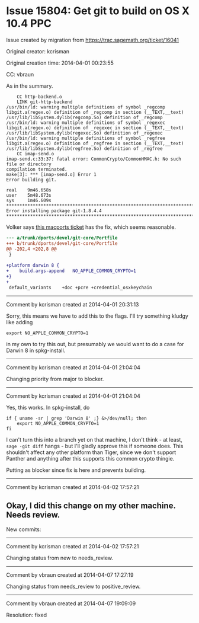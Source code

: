 # Issue 15804: Get git to build on OS X 10.4 PPC

Issue created by migration from https://trac.sagemath.org/ticket/16041

Original creator: kcrisman

Original creation time: 2014-04-01 00:23:55

CC:  vbraun

As in the summary.


```
    CC http-backend.o
    LINK git-http-backend
/usr/bin/ld: warning multiple definitions of symbol _regcomp
libgit.a(regex.o) definition of _regcomp in section (__TEXT,__text)
/usr/lib/libSystem.dylib(regcomp.So) definition of _regcomp
/usr/bin/ld: warning multiple definitions of symbol _regexec
libgit.a(regex.o) definition of _regexec in section (__TEXT,__text)
/usr/lib/libSystem.dylib(regexec.So) definition of _regexec
/usr/bin/ld: warning multiple definitions of symbol _regfree
libgit.a(regex.o) definition of _regfree in section (__TEXT,__text)
/usr/lib/libSystem.dylib(regfree.So) definition of _regfree
    CC imap-send.o
imap-send.c:33:37: fatal error: CommonCrypto/CommonHMAC.h: No such file or directory
compilation terminated.
make[3]: *** [imap-send.o] Error 1
Error building git.

real    9m46.658s
user    5m48.673s
sys     1m46.609s
************************************************************************
Error installing package git-1.8.4.4
************************************************************************
```


Volker says [this macports ticket](http://trac.macports.org/ticket/39848) has the fix, which seems reasonable.


```diff
--- a/trunk/dports/devel/git-core/Portfile
+++ b/trunk/dports/devel/git-core/Portfile
@@ -202,4 +202,8 @@
 }
 
+platform darwin 8 {
+    build.args-append   NO_APPLE_COMMON_CRYPTO=1
+}
+
 default_variants    +doc +pcre +credential_osxkeychain
```



---

Comment by kcrisman created at 2014-04-01 20:31:13

Sorry, this means we have to add this to the flags.  I'll try something kludgy like adding

```
export NO_APPLE_COMMON_CRYPTO=1
```

in my own to try this out, but presumably we would want to do a case for Darwin 8 in spkg-install.


---

Comment by kcrisman created at 2014-04-01 21:04:04

Changing priority from major to blocker.


---

Comment by kcrisman created at 2014-04-01 21:04:04

Yes, this works.  In spkg-install, do

```
if { uname -sr | grep 'Darwin 8' ;} &>/dev/null; then
    export NO_APPLE_COMMON_CRYPTO=1
fi
```

I can't turn this into a branch yet on that machine, I don't think - at least, `sage -git diff` hangs - but I'll gladly approve this if someone does.  This shouldn't affect any other platform than Tiger, since we don't support Panther and anything after this supports this common crypto thingie.

Putting as blocker since fix is here and prevents building.


---

Comment by kcrisman created at 2014-04-02 17:57:21

Okay, I did this change on my other machine.  Needs review.
----
New commits:


---

Comment by kcrisman created at 2014-04-02 17:57:21

Changing status from new to needs_review.


---

Comment by vbraun created at 2014-04-07 17:27:19

Changing status from needs_review to positive_review.


---

Comment by vbraun created at 2014-04-07 19:09:09

Resolution: fixed
